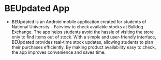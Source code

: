 # BEUpdated App
- BEUpdated is an Android mobile application created for students of National University - Fairview to check available stocks at Bulldog Exchange. The app helps students avoid the hassle of visiting the store only to find items out of stock. With a simple and user-friendly interface, BEUpdated provides real-time stock updates, allowing students to plan their purchases efficiently. By making product availability easy to check, the app improves convenience and saves time.
